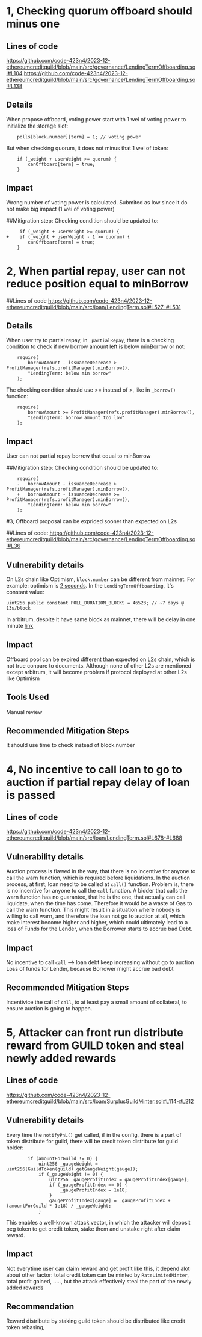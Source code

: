 # 1, Checking quorum offboard should minus one

## Lines of code
https://github.com/code-423n4/2023-12-ethereumcreditguild/blob/main/src/governance/LendingTermOffboarding.sol#L104
https://github.com/code-423n4/2023-12-ethereumcreditguild/blob/main/src/governance/LendingTermOffboarding.sol#L138

## Details
When propose offboard, voting power start with 1 wei of voting power to initialize the storage slot:

        polls[block.number][term] = 1; // voting power
But when checking quorum, it does not minus that 1 wei of token:

        if (_weight + userWeight >= quorum) {
            canOffboard[term] = true;
        }

## Impact
Wrong number of voting power is calculated. Submited as low since it do not make big impact (1 wei of voting power)

##Mitigration step:
Checking condition should be updated to:

    -    if (_weight + userWeight >= quorum) {
    +    if (_weight + userWeight - 1 >= quorum) {
            canOffboard[term] = true;
        }



# 2, When partial repay, user can not reduce position equal to minBorrow

##Lines of code
https://github.com/code-423n4/2023-12-ethereumcreditguild/blob/main/src/loan/LendingTerm.sol#L527-#L531

## Details
When user try to partial repay, in `_partialRepay`, there is a checking condition to check if new borrow amount left is below minBorrow or not:

        require(
            borrowAmount - issuanceDecrease > ProfitManager(refs.profitManager).minBorrow(),
            "LendingTerm: below min borrow"
        );
The checking condition should use >= instead of >, like in `_borrow()` function:

        require(
            borrowAmount >= ProfitManager(refs.profitManager).minBorrow(),
            "LendingTerm: borrow amount too low"
        );

## Impact
User can not partial repay borrow that equal to minBorrow

##Mitigration step:
Checking condition should be updated to:

        require(
        -   borrowAmount - issuanceDecrease > ProfitManager(refs.profitManager).minBorrow(),
        +   borrowAmount - issuanceDecrease >= ProfitManager(refs.profitManager).minBorrow(),
            "LendingTerm: below min borrow"
        );

#3, Offboard proposal can be exprided sooner than expected on L2s

##Lines of code:
https://github.com/code-423n4/2023-12-ethereumcreditguild/blob/main/src/governance/LendingTermOffboarding.sol#L36

## Vulnerability details
On L2s chain like Optimism, `block.number` can be different from mainnet. For example: optimism is [2 seconds](https://docs.optimism.io/chain/differences). In the `LendingTermOffboarding`, it's constant value:

    uint256 public constant POLL_DURATION_BLOCKS = 46523; // ~7 days @ 13s/block

In arbitrum, despite it have same block as mainnet, there will be delay in one minute [link](https://docs.arbitrum.io/for-devs/concepts/differences-between-arbitrum-ethereum/block-numbers-and-time)
## Impact
Offboard pool can be expired different than expected on L2s chain, which is not true conpare to documents. Although none of other L2s are mentioned except arbitrum, it will become problem if protocol deployed at other L2s like Optimism

## Tools Used
Manual review

## Recommended Mitigation Steps
It should use time to check instead of block.number


# 4, No incentive to call loan to go to auction if partial repay delay of loan is passed
## Lines of code 
https://github.com/code-423n4/2023-12-ethereumcreditguild/blob/main/src/loan/LendingTerm.sol#L678-#L688 
## Vulnerability details 
Auction process is flawed in the way, that there is no incentive for anyone to call the warn function, which is required before liquidations. In the auction process, at first, loan need to be called at `call()` function. Problem is, there is no incentive for anyone to call the `call` function. A bidder that calls the warn function has no guarantee, that he is the one, that actually can call liquidate, when the time has come. Therefore it would be a waste of Gas to call the warn function. This might result in a situation where nobody is willing to call warn, and therefore the loan not go to auction at all, which make interest become higher and higher, which could ultimately lead to a loss of Funds for the Lender, when the Borrower starts to accrue bad Debt. 
## Impact 
No incentive to call `call` --> loan debt keep increasing without go to auction 
Loss of funds for Lender, because Borrower might accrue bad debt 
## Recommended Mitigation Steps 
Incentivice the call of `call`, to at least pay a small amount of collateral, to ensure auction is going to happen.

# 5, Attacker can front run distribute reward from GUILD token and steal newly added rewards
## Lines of code
https://github.com/code-423n4/2023-12-ethereumcreditguild/blob/main/src/loan/SurplusGuildMinter.sol#L114-#L212
## Vulnerability details 
Every time the `notifyPnL()` get called, if in the config, there is a part of token distribute for guild, there will be credit token distribute for guild holder:

            if (amountForGuild != 0) {
                uint256 _gaugeWeight = uint256(GuildToken(guild).getGaugeWeight(gauge));
                if (_gaugeWeight != 0) {
                    uint256 _gaugeProfitIndex = gaugeProfitIndex[gauge];
                    if (_gaugeProfitIndex == 0) {
                        _gaugeProfitIndex = 1e18;
                    }
                    gaugeProfitIndex[gauge] = _gaugeProfitIndex + (amountForGuild * 1e18) / _gaugeWeight;
                }

This enables a well-known attack vector, in which the attacker will deposit peg token to get credit token, stake them and unstake right after claim reward. 
## Impact
Not everytime user can claim reward and get profit like this, it depend alot about other factor: total credit token can be minted by `RateLimitedMinter`, total profit gained, ....., but the attack effectively steal the part of the newly added rewards
## Recommendation
Reward distribute by staking guild token should be distributed like credit token rebasing,